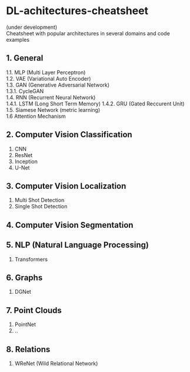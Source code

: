 # DL-achitectures-cheatsheet
(under development)  
Cheatsheet with popular architectures in several domains and code examples

## 1. General
1.1. MLP (Multi Layer Perceptron)  
1.2. VAE (Variational Auto Encoder)  
1.3. GAN (Generative Adversarial Network)  
1.3.1. CycleGAN  
1.4. RNN (Recurrent Neural Network)  
1.4.1. LSTM (Long Short Term Memory)
1.4.2. GRU (Gated Reccurent Unit)
1.5. Siamese Network (metric learning)  
1.6 Attention Mechanism

## 2. Computer Vision Classification
1. CNN  
2. ResNet  
3. Inception  
4. U-Net

## 3. Computer Vision Localization
1. Multi Shot Detection
2. Single Shot Detection  

## 4. Computer Vision Segmentation


## 5. NLP (Natural Language Processing)
1. Transformers  

## 6. Graphs
1. DGNet  

## 7. Point Clouds
1. PointNet  
2. ..  

## 8. Relations
1. WReNet (Wild Relational Network)
